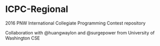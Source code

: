 # ICPC-Regional
 
2016 PNW International Collegiate Programming Contest repository 

Collaboration with @huangwaylon and @surgepower from University of Washington CSE 
